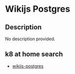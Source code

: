 # Wikijs Postgres

## Description

No description provided.

## k8 at home search

- [wikijs-postgres](https://nanne.dev/k8s-at-home-search/#/wikijs-postgres)

